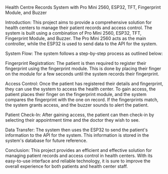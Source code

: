  Health Centre Records System with Pro Mini 2560, ESP32, TFT, Fingerprint Module, and Buzzer

Introduction:
This project aims to provide a comprehensive solution for health centers to manage their patient records and access control. The system is built using a combination of Pro Mini 2560, ESP32, TFT, Fingerprint Module, and Buzzer. The Pro Mini 2560 acts as the main controller, while the ESP32 is used to send data to the API for the system.

System Flow:
The system follows a step-by-step process as outlined below:

Fingerprint Registration:
The patient is then required to register their fingerprint using the fingerprint module. This is done by placing their finger on the module for a few seconds until the system records their fingerprint.

Access Control:
Once the patient has registered their details and fingerprint, they can use the system to access the health center. To gain access, the patient places their finger on the fingerprint module, and the system compares the fingerprint with the one on record. If the fingerprints match, the system grants access, and the buzzer sounds to alert the patient.

Patient Check-In:
After gaining access, the patient can then check-in by selecting their appointment time and the doctor they wish to see. 

Data Transfer:
The system then uses the ESP32 to send the patient's information to the API for the system. This information is stored in the system's database for future reference.

Conclusion:
This project provides an efficient and effective solution for managing patient records and access control in health centers. With its easy-to-use interface and reliable technology, it is sure to improve the overall experience for both patients and health center staff.
